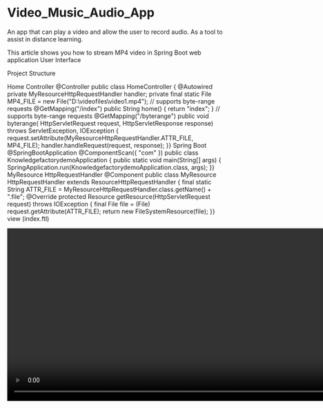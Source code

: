 # Video_Music_Audio_App
An app that can play a video and allow the user to record audio. As a tool to assist in distance learning. 

This article shows you how to stream MP4 video in Spring Boot web application 
User Interface 


Project Structure


Home Controller
@Controller
public class HomeController {
 @Autowired
 private MyResourceHttpRequestHandler handler;
 private final static File MP4_FILE = new File("D:\\videofiles\\video1.mp4");
 // supports byte-range requests
 @GetMapping("/index")
 public String home() {
  return "index";
 }
 // supports byte-range requests
 @GetMapping("/byterange")
 public void byterange( HttpServletRequest request, HttpServletResponse response)
   throws ServletException, IOException {
  request.setAttribute(MyResourceHttpRequestHandler.ATTR_FILE, MP4_FILE);
  handler.handleRequest(request, response);
 }}
Spring Boot 
@SpringBootApplication
@ComponentScan({ "com" })
public class KnowledgefactorydemoApplication {
 public static void main(String[] args) {
  SpringApplication.run(KnowledgefactorydemoApplication.class, args);
 }}
MyResource HttpRequestHandler
@Component
public class MyResource HttpRequestHandler extends ResourceHttpRequestHandler { 
 final static String ATTR_FILE = MyResourceHttpRequestHandler.class.getName() + ".file";
 @Override protected Resource getResource(HttpServletRequest request) throws IOException {
  final File file = (File) request.getAttribute(ATTR_FILE);  return new FileSystemResource(file); }}
view (index.ftl)
<div class="row align-items-center justify-content-center">
                        <video width="1000" height="400" controls>
       <source src="byterange" type="video/mp4">
      </video>
</div>
